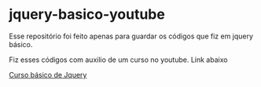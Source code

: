 # jquery-basico-youtube
Esse repositório foi feito apenas para guardar os códigos que fiz em jquery básico.

Fiz esses códigos com auxilio de um curso no youtube. Link abaixo

<a href="https://www.youtube.com/watch?v=tpNBI4k1ad0&list=PLIZ0d6lKIbVpF5DffKAX5e9L119PleIqg">Curso básico de Jquery</a>

